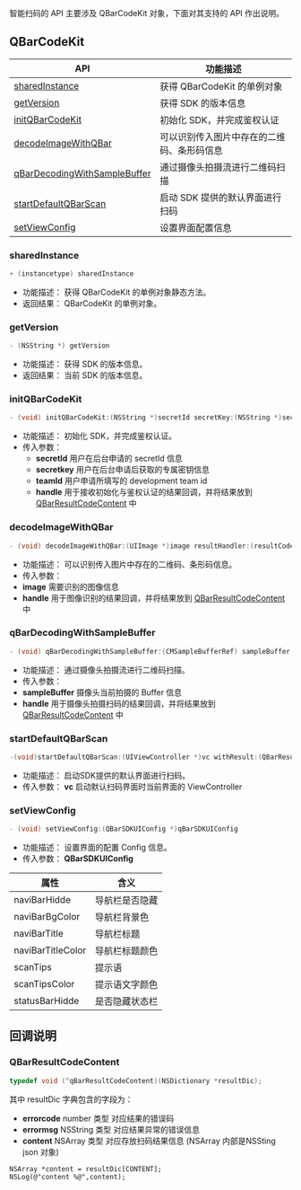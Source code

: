 智能扫码的 API 主要涉及 QBarCodeKit 对象，下面对其支持的 API 作出说明。

## QBarCodeKit

| API                                                          | 功能描述                                   |
| ------------------------------------------------------------ | ------------------------------------------ |
| [sharedInstance](#sharedInstance)                            | 获得 QBarCodeKit 的单例对象                  |
| [getVersion](#getVersion)                                    | 获得 SDK 的版本信息                          |
| [initQBarCodeKit](#initQBarCodeKit)                          | 初始化 SDK，并完成鉴权认证                  |
| [decodeImageWithQBar](#decodeImageWithQBar)                  | 可以识别传入图片中存在的二维码、条形码信息 |
| [qBarDecodingWithSampleBuffer](#qBarDecodingWithSampleBuffer) | 通过摄像头拍摄流进行二维码扫描             |
| [startDefaultQBarScan](#startDefaultQBarScan)                | 启动 SDK 提供的默认界面进行扫码              |
| [setViewConfig](#setViewConfig)                              | 设置界面配置信息                           |

### sharedInstance

```objective-c
+ (instancetype) sharedInstance 
```

- 功能描述：
获得 QBarCodeKit 的单例对象静态方法。
- 返回结果：
QBarCodeKit 的单例对象。



### getVersion

```objective-c
- (NSString *) getVersion 
```

- 功能描述：
获得 SDK 的版本信息。
- 返回结果：
当前 SDK 的版本信息。



### initQBarCodeKit

```objective-c
- (void) initQBarCodeKit:(NSString *)secretId secretKey:(NSString *)secretkey teamId:(NSString *)teamId resultHandle:(resultCodeContent)handle;
```

- 功能描述：
初始化 SDK，并完成鉴权认证。
- 传入参数：
	- **secretId** 用户在后台申请的 secretId 信息
	- **secretkey** 用户在后台申请后获取的专属密钥信息
	- **teamId** 用户申请所填写的 development team id
	- **handle** 用于接收初始化与鉴权认证的结果回调，并将结果放到 [QBarResultCodeContent](#QBarResultCodeContent) 中	



### decodeImageWithQBar

```objective-c
- (void) decodeImageWithQBar:(UIImage *)image resultHandler:(resultCodeContent)handle
```

- 功能描述：
可以识别传入图片中存在的二维码、条形码信息。
- 传入参数：
 - **image** 需要识别的图像信息
 - **handle** 用于图像识别的结果回调，并将结果放到 [QBarResultCodeContent](#QBarResultCodeContent) 中	



### qBarDecodingWithSampleBuffer

```objective-c
- (void) qBarDecodingWithSampleBuffer:(CMSampleBufferRef) sampleBuffer resuldHandle:(QBarResultCodeContent)handle
```

- 功能描述：
通过摄像头拍摄流进行二维码扫描。
- 传入参数：
 -	**sampleBuffer** 摄像头当前拍摄的 Buffer 信息
 - **handle** 用于摄像头拍摄扫码的结果回调，并将结果放到 [QBarResultCodeContent](#QBarResultCodeContent) 中	



### startDefaultQBarScan

```objective-c
-(void)startDefaultQBarScan:(UIViewController *)vc withResult:(QBarResultCodeContent)resultDict;
```

- 功能描述：
启动SDK提供的默认界面进行扫码。
- 传入参数：
**vc** 启动默认扫码界面时当前界面的 ViewController



### setViewConfig

```objective-c
- (void) setViewConfig:(QBarSDKUIConfig *)qBarSDKUIConfig
```

- 功能描述：
设置界面的配置 Config 信息。
- 传入参数：
**QBarSDKUIConfig** 

| 属性              | 含义           |
| ----------------- | -------------- |
| naviBarHidde      | 导航栏是否隐藏 |
| naviBarBgColor    | 导航栏背景色   |
| naviBarTitle      | 导航栏标题     |
| naviBarTitleColor | 导航栏标题颜色 |
| scanTips          | 提示语         |
| scanTipsColor     | 提示语文字颜色 |
| statusBarHidde    | 是否隐藏状态栏 |



## 回调说明

### QBarResultCodeContent

```objective-c
typedef void (^qBarResultCodeContent)(NSDictionary *resultDic);
```

其中 resultDic 字典包含的字段为：
- **errorcode** number 类型 对应结果的错误码
- **errormsg**  NSString 类型 对应结果异常的错误信息
- **content** NSArray 类型 对应存放扫码结果信息 (NSArray 内部是NSSting json 对象)

```
NSArray *content = resultDic[CONTENT];
NSLog(@"content %@",content);

```

